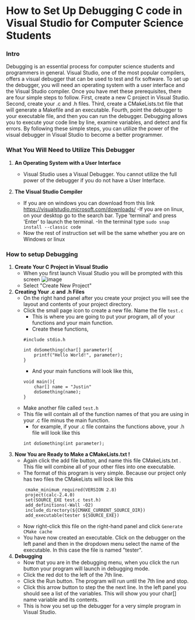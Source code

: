 # How to Set Up Debugging C code in Visual Studio for Computer Science Students

### Intro
  Debugging is an essential process for computer science students and programmers in general. Visual Studio, one of the most popular compilers, offers a visual debugger that can be used to test and fix software. To set up the debugger, you will need an operating system with a user interface and the Visual Studio compiler. Once you have met these prerequisites, there are four simple steps to follow. First, create a new C project in Visual Studio. Second, create your .c and .h files. Third, create a CMakeLists.txt file that will generate a Makefile and an executable. Fourth, point the debugger to your executable file, and then you can run the debugger. Debugging allows you to execute your code line by line, examine variables, and detect and fix errors. By following these simple steps, you can utilize the power of the visual debugger in Visual Studio to become a better programmer.

### What You Will Need to Utilize This Debugger
 1. **An Operating System with a User Interface**
    - Visual Studio uses a Visual Debugger. You cannot utilize the full power of the    debugger if you do not have a User Interface.

 2.  **The Visual Studio Compiler**
        - If you are on windows you can download from this link https://visualstudio.microsoft.com/downloads/
        -If you are on linux, on your desktop go to the search bar. Type 'terminal' and press 'Enter' to launch the terminal.
        -In the terminal type ```sudo snap install --classic code```
        - Now the rest of instruction set will be the same whether you are on Windows or linux

### How to setup Debugging
 1. **Create Your C Project in Visual Studio**
    - When you first launch Visual Studio you will be prompted with this screen
    ![image](files://X:/Documents/english/instruction_set/create_new_project.PNG)
    - Select "Create New Project"
 2. **Creating Your .c and .h Files**
    - On the right hand panel after you create your project you will see the layout and contents of your project directory.
    - Click the small page icon to create a new file. Name the file ```test.c```
        - This is where you are going to put your program, all of your functions and your main function.
        - Create these functions,
        ```
        #include stdio.h

        int doSomething(char[] parameter){
            printf("Hello World!", parameter);
        }
        ```
        - And your main functions will look like this,
        ```
        void main(){
            char[] name = "Justin"
            doSomething(name);
        }
        ```
    - Make another file called ```test.h```
    - This file will contain all of the function names of that you are using in your .c file minus the main function.
        - for example, if your .c file contains the functions above, your .h file will look like this
        ```
        int doSomething(int parameter);
        ```
 3. **Now You are Ready to Make a CMakeLists.txt !**
    - Again click the add file button, and name this file CMakeLists.txt . This file will combine all of your other files into one executable.
    - The format of this program is very simple. Because our project only has two files the CMakeLists will look like this
    ```
        cmake_minimum_required(VERSION 2.8)
        project(calc-2.4.0)
        set(SOURCE_EXE test.c test.h)
        add_definitions(-Wall -O2)
        include_directory(${CMAKE_CURRENT_SOURCE_DIR})
        add_executable(tester ${SOURCE_EXE})
    ```
    - Now right-click this file on the right-hand panel and click ```Generate  CMake cache```
    - You have now created an executable. Click on the debugger on the left panel and then in the dropdown menu select the name of the executable. In this case the file is named "tester".
4. **Debugging**
    - Now that you are in the debugging menu, when you click the run button your program will launch in debugging mode.
    - Click the red dot to the left of the 7th line.
    - Click the Run button. The program will run until the 7th line and stop.
    - Click this arrow button to step the the next line. In the left panel you should see a list of the variables. This will show you your char[] name variable and its contents.
    - This is how you set up the debugger for a very simple program in Visual Studio.
